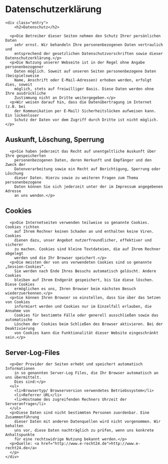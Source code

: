 <div id="content">
  <div class="post">
    	<h1 class="title">Datenschutzerklärung</h1>

    <div class="entry">
      	<h2>Datenschutz</h2>

      <p>Die Betreiber dieser Seiten nehmen den Schutz Ihrer persönlichen Daten
        sehr ernst. Wir behandeln Ihre personenbezogenen Daten vertraulich und
        entsprechend der gesetzlichen Datenschutzvorschriften sowie dieser Datenschutzerklärung.</p>
      <p>Die Nutzung unserer Webseite ist in der Regel ohne Angabe personenbezogener
        Daten möglich. Soweit auf unseren Seiten personenbezogene Daten (beispielsweise
        Name, Anschrift oder E-Mail-Adressen) erhoben werden, erfolgt dies, soweit
        möglich, stets auf freiwilliger Basis. Diese Daten werden ohne Ihre ausdrückliche
        Zustimmung nicht an Dritte weitergegeben.</p>
      <p>Wir weisen darauf hin, dass die Datenübertragung im Internet (z.B. bei
        der Kommunikation per E-Mail) Sicherheitslücken aufweisen kann. Ein lückenloser
        Schutz der Daten vor dem Zugriff durch Dritte ist nicht möglich.</p>
      
<h2>Auskunft, Löschung, Sperrung</h2>

      <p>Sie haben jederzeit das Recht auf unentgeltliche Auskunft über Ihre gespeicherten
        personenbezogenen Daten, deren Herkunft und Empfänger und den Zweck der
        Datenverarbeitung sowie ein Recht auf Berichtigung, Sperrung oder Löschung
        dieser Daten. Hierzu sowie zu weiteren Fragen zum Thema personenbezogene
        Daten können Sie sich jederzeit unter der im Impressum angegebenen Adresse
        an uns wenden.</p>
      
<h2>Cookies</h2>

      <p>Die Internetseiten verwenden teilweise so genannte Cookies. Cookies richten
        auf Ihrem Rechner keinen Schaden an und enthalten keine Viren. Cookies
        dienen dazu, unser Angebot nutzerfreundlicher, effektiver und sicherer
        zu machen. Cookies sind kleine Textdateien, die auf Ihrem Rechner abgelegt
        werden und die Ihr Browser speichert.</p>
      <p>Die meisten der von uns verwendeten Cookies sind so genannte „Session-Cookies“.
        Sie werden nach Ende Ihres Besuchs automatisch gelöscht. Andere Cookies
        bleiben auf Ihrem Endgerät gespeichert, bis Sie diese löschen. Diese Cookies
        ermöglichen es uns, Ihren Browser beim nächsten Besuch wiederzuerkennen.</p>
      <p>Sie können Ihren Browser so einstellen, dass Sie über das Setzen von Cookies
        informiert werden und Cookies nur im Einzelfall erlauben, die Annahme von
        Cookies für bestimmte Fälle oder generell ausschließen sowie das automatische
        Löschen der Cookies beim Schließen des Browser aktivieren. Bei der Deaktivierung
        von Cookies kann die Funktionalität dieser Website eingeschränkt sein.</p>
      
<h2>Server-Log-Files</h2>

      <p>Der Provider der Seiten erhebt und speichert automatisch Informationen
        in so genannten Server-Log Files, die Ihr Browser automatisch an uns übermittelt.
        Dies sind:</p>
      <ul>
        <li>Browsertyp/ Browserversion verwendetes Betriebssystem</li>
        <li>Referrer URL</li>
        <li>Hostname des zugreifenden Rechners Uhrzeit der Serveranfrage</li>
      </ul>
      <p>Diese Daten sind nicht bestimmten Personen zuordenbar. Eine Zusammenführung
        dieser Daten mit anderen Datenquellen wird nicht vorgenommen. Wir behalten
        uns vor, diese Daten nachträglich zu prüfen, wenn uns konkrete Anhaltspunkte
        für eine rechtswidrige Nutzung bekannt werden.</p>
      <p>Quelle: <a href="http://www.e-recht24.de">http://www.e-recht24.de</a>
      </p>
    </div>
  </div>
</div>